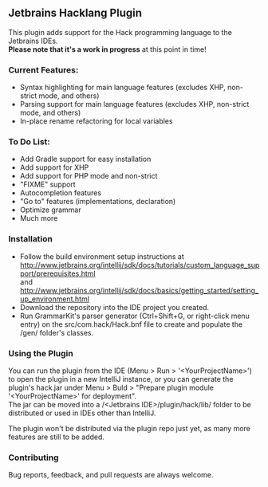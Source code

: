 ## Jetbrains Hacklang Plugin
This plugin adds support for the Hack programming language to the Jetbrains IDEs.<br>
**Please note that it's a work in progress** at this point in time!

### Current Features:
- Syntax highlighting for main language features (excludes XHP, non-strict mode, and others)
- Parsing support for main language features (excludes XHP, non-strict mode, and others)
- In-place rename refactoring for local variables

### To Do List:
- Add Gradle support for easy installation
- Add support for XHP
- Add support for PHP mode and non-strict
- "FIXME" support
- Autocompletion features
- "Go to" features (implementations, declaration)
- Optimize grammar
- Much more

### Installation
- Follow the build environment setup instructions at <br> http://www.jetbrains.org/intellij/sdk/docs/tutorials/custom_language_support/prerequisites.html <br> and http://www.jetbrains.org/intellij/sdk/docs/basics/getting_started/setting_up_environment.html
- Download the repository into the IDE project you created.
- Run GrammarKit's parser generator (Ctrl+Shift+G, or right-click menu entry) on the src/com.hack/Hack.bnf file 
to create and populate the /gen/ folder's classes.

### Using the Plugin
You can run the plugin from the IDE (Menu > Run > '\<YourProjectName\>') to open the plugin in a new IntelliJ instance, 
or you can generate the plugin's hack.jar under Menu > Buld > "Prepare plugin module '\<YourProjectName\>' for deployment". <br>
The jar can be moved into a /\<Jetbrains IDE\>/plugin/hack/lib/ folder to be distributed or used in IDEs other than IntelliJ.

The plugin won't be distributed via the plugin repo just yet, as many more features are still to be added.

### Contributing
Bug reports, feedback, and pull requests are always welcome.
